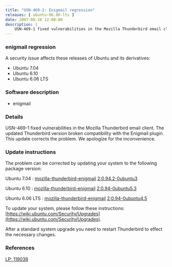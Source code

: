 ```yaml
---
title: "USN-469-2: Enigmail regression"
releases: [ ubuntu-06.06-lts ]
date: 2007-08-28 12:00:00
description: |
    USN-469-1 fixed vulnerabilities in the Mozilla Thunderbird email client. The updated Thunderbird version broken compatibility with the Enigmail plugin.  This update corrects the problem.  We apologize for the inconvenience. 
--- 
```

 
### enigmail regression

A security issue affects these releases of Ubuntu and its derivatives:

* Ubuntu 7.04
* Ubuntu 6.10
* Ubuntu 6.06 LTS

### Software description

* enigmail 

### Details

USN-469-1 fixed vulnerabilities in the Mozilla Thunderbird email client. The updated Thunderbird version broken compatibility with the Enigmail plugin. This update corrects the problem. We apologize for the inconvenience. 

### Update instructions

The problem can be corrected by updating your system to the following package version:

Ubuntu 7.04
 : [mozilla-thunderbird-enigmail](https://launchpad.net/ubuntu/+source/enigmail) <span> [2:0.94.2-0ubuntu3](https://launchpad.net/ubuntu/+source/enigmail/2:0.94.2-0ubuntu3) </span> 

Ubuntu 6.10
 : [mozilla-thunderbird-enigmail](https://launchpad.net/ubuntu/+source/enigmail) <span> [2:0.94-0ubuntu5.3](https://launchpad.net/ubuntu/+source/enigmail/2:0.94-0ubuntu5.3) </span> 

Ubuntu 6.06 LTS
 : [mozilla-thunderbird-enigmail](https://launchpad.net/ubuntu/+source/enigmail) <span> [2:0.94-0ubuntu4.5](https://launchpad.net/ubuntu/+source/enigmail/2:0.94-0ubuntu4.5) </span> 

To update your system, please follow these instructions: [https://wiki.ubuntu.com/Security/Upgrades](https://wiki.ubuntu.com/Security/Upgrades).

After a standard system upgrade you need to restart Thunderbird to effect the necessary changes. 

### References

 [LP: 119038](https://launchpad.net/bugs/119038)
 
